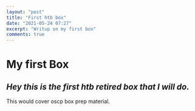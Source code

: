 ```yaml
---
layout: "post"
title: "First htb box"
date: "2021-05-24 07:27"
excerpt: "Writup on my first box"
comments: true
---
```

# My first Box

## _Hey this is the first htb retired box that I will do._

This would cover oscp box prep material.
